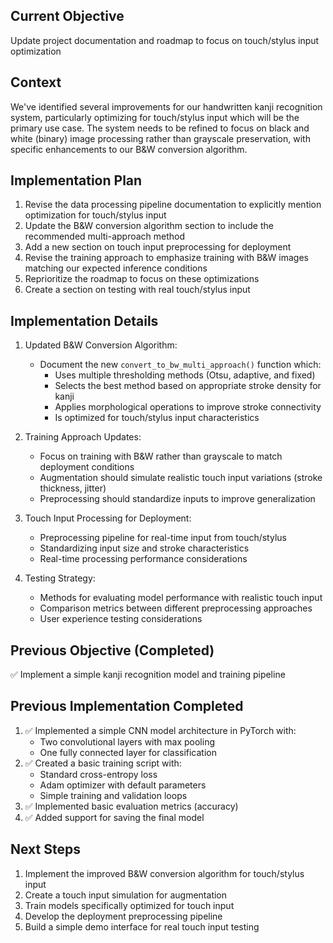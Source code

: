## Current Objective
Update project documentation and roadmap to focus on touch/stylus input optimization

## Context
We've identified several improvements for our handwritten kanji recognition system, particularly optimizing for touch/stylus input which will be the primary use case. The system needs to be refined to focus on black and white (binary) image processing rather than grayscale preservation, with specific enhancements to our B&W conversion algorithm.

## Implementation Plan
1. Revise the data processing pipeline documentation to explicitly mention optimization for touch/stylus input
2. Update the B&W conversion algorithm section to include the recommended multi-approach method
3. Add a new section on touch input preprocessing for deployment
4. Revise the training approach to emphasize training with B&W images matching our expected inference conditions
5. Reprioritize the roadmap to focus on these optimizations
6. Create a section on testing with real touch/stylus input

## Implementation Details
1. Updated B&W Conversion Algorithm:
   - Document the new `convert_to_bw_multi_approach()` function which:
     - Uses multiple thresholding methods (Otsu, adaptive, and fixed)
     - Selects the best method based on appropriate stroke density for kanji
     - Applies morphological operations to improve stroke connectivity
     - Is optimized for touch/stylus input characteristics

2. Training Approach Updates:
   - Focus on training with B&W rather than grayscale to match deployment conditions
   - Augmentation should simulate realistic touch input variations (stroke thickness, jitter)
   - Preprocessing should standardize inputs to improve generalization

3. Touch Input Processing for Deployment:
   - Preprocessing pipeline for real-time input from touch/stylus
   - Standardizing input size and stroke characteristics
   - Real-time processing performance considerations

4. Testing Strategy:
   - Methods for evaluating model performance with realistic touch input
   - Comparison metrics between different preprocessing approaches
   - User experience testing considerations

## Previous Objective (Completed)
✅ Implement a simple kanji recognition model and training pipeline

## Previous Implementation Completed
1. ✅ Implemented a simple CNN model architecture in PyTorch with:
   - Two convolutional layers with max pooling
   - One fully connected layer for classification
2. ✅ Created a basic training script with:
   - Standard cross-entropy loss
   - Adam optimizer with default parameters
   - Simple training and validation loops
3. ✅ Implemented basic evaluation metrics (accuracy)
4. ✅ Added support for saving the final model

## Next Steps
1. Implement the improved B&W conversion algorithm for touch/stylus input
2. Create a touch input simulation for augmentation
3. Train models specifically optimized for touch input
4. Develop the deployment preprocessing pipeline
5. Build a simple demo interface for real touch input testing
